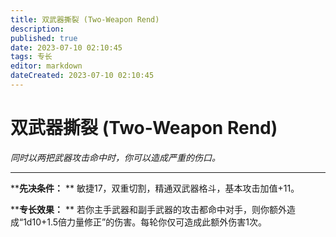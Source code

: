 ```yaml
---
title: 双武器撕裂 (Two-Weapon Rend)
description: 
published: true
date: 2023-07-10 02:10:45
tags: 专长
editor: markdown
dateCreated: 2023-07-10 02:10:45
---
```


# 双武器撕裂 (Two-Weapon Rend)

_同时以两把武器攻击命中时，你可以造成严重的伤口。_

* * *

****先决条件：** ** 敏捷17，双重切割，精通双武器格斗，基本攻击加值+11。

****专长效果：** ** 若你主手武器和副手武器的攻击都命中对手，则你额外造成“1d10+1.5倍力量修正”的伤害。每轮你仅可造成此额外伤害1次。


